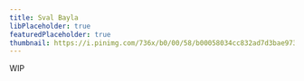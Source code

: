 ```yaml
---
title: Sval Bayla
libPlaceholder: true
featuredPlaceholder: true
thumbnail: https://i.pinimg.com/736x/b0/00/58/b00058034cc832ad7d3bae9736723fa9.jpg
---
```


WIP
